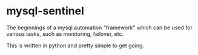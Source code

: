# mysql-sentinel
The beginnings of a mysql automation "framework" which can be used for various tasks, such as monitoring, failover,
etc.

This is written in python and pretty simple to get going.
